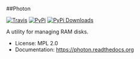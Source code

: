 ##Photon

[![Travis](https://img.shields.io/travis/posidron/photon.svg)](https://travis-ci.org/posidron/photon) [![PyPi](https://img.shields.io/pypi/v/photon.svg)](
https://pypi.python.org/pypi/photon) [![PyPi Downloads](http://img.shields.io/pypi/dm/photon.svg)](https://pypi.python.org/pypi/photon)

A utility for managing RAM disks.

* License: MPL 2.0
* Documentation: https://photon.readthedocs.org

